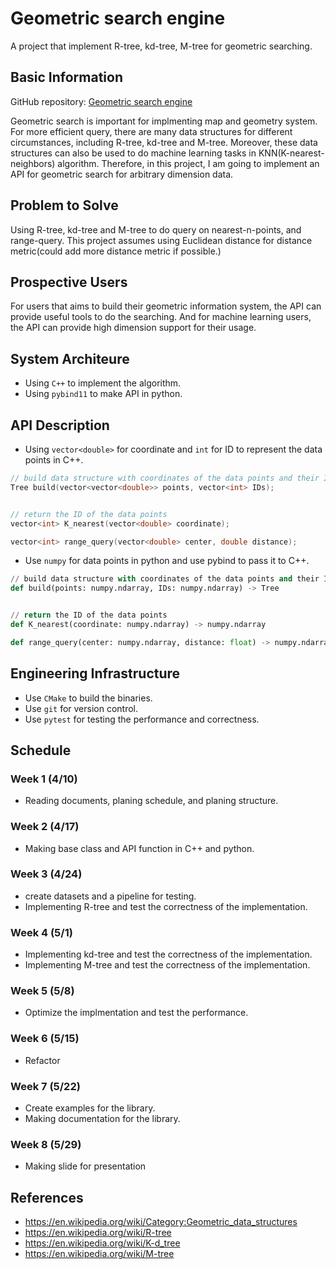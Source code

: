 # Geometric search engine

A project that implement R-tree, kd-tree, M-tree for geometric searching.

## Basic Information
GitHub repository: [Geometric search engine](https://github.com/mmi366127/Geometric-Search-Engine)

Geometric search is important for implmenting map and geometry system. For more efficient query, there are many data structures for different circumstances, including R-tree, kd-tree and M-tree. Moreover, these data structures can also be used to do machine learning tasks in KNN(K-nearest-neighbors) algorithm. Therefore, in this project, I am going to implement an API for geometric search for arbitrary dimension data. 

## Problem to Solve

Using R-tree, kd-tree and M-tree to do query on nearest-n-points, and range-query. This project assumes using Euclidean distance for distance metric(could add more distance metric if possible.)

## Prospective Users

For users that aims to build their geometric information system, the API can provide useful tools to do the searching. And for machine learning users, the API can provide high dimension support for their usage.

## System Architeure

- Using ``C++`` to implement the algorithm.
- Using ``pybind11`` to make API in python.


## API Description

- Using ``vector<double>`` for coordinate and ``int`` for ID to represent the data points in C++.

````c++
// build data structure with coordinates of the data points and their IDs.
Tree build(vector<vector<double>> points, vector<int> IDs);


// return the ID of the data points
vector<int> K_nearest(vector<double> coordinate);

vector<int> range_query(vector<double> center, double distance);

````
- Use ``numpy`` for data points in python and use pybind to pass it to C++.

````python
// build data structure with coordinates of the data points and their IDs.
def build(points: numpy.ndarray, IDs: numpy.ndarray) -> Tree


// return the ID of the data points
def K_nearest(coordinate: numpy.ndarray) -> numpy.ndarray

def range_query(center: numpy.ndarray, distance: float) -> numpy.ndarray

````

## Engineering Infrastructure

- Use ``CMake`` to build the binaries.
- Use ``git`` for version control.
- Use ``pytest`` for testing the performance and correctness.

## Schedule



### Week 1 (4/10)
- Reading documents, planing schedule, and planing structure.

### Week 2 (4/17)

- Making base class and API function in C++ and python.

### Week 3 (4/24)

- create datasets and a pipeline for testing.
- Implementing R-tree and test the correctness of the implementation.

### Week 4 (5/1)

- Implementing kd-tree and test the correctness of the implementation.
- Implementing M-tree and test the correctness of the implementation.

### Week 5 (5/8)

- Optimize the implmentation and test the performance.

### Week 6 (5/15)
- Refactor

### Week 7 (5/22)

- Create examples for the library.
- Making documentation for the library.


### Week 8 (5/29)
- Making slide for presentation 

## References

- https://en.wikipedia.org/wiki/Category:Geometric_data_structures
- https://en.wikipedia.org/wiki/R-tree
- https://en.wikipedia.org/wiki/K-d_tree
- https://en.wikipedia.org/wiki/M-tree



